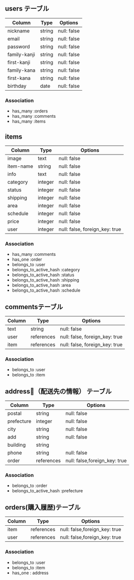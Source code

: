 ## users テーブル

| Column      | Type    | Options     |
| ------------| ------  | ----------- |
| nickname    | string  | null: false |
| email       | string  | null: false |
| password    | string  | null: false |
| family-kanji| string  | null: false |
| first-kanji | string  | null: false |
| family-kana | string  | null: false |
| first-kana  | string  | null: false |
| birthday    | date    | null: false |

### Association

- has_many :orders
- has_many :comments
- has_many :items

## items 

| Column    | Type      | Options                        |
| ------    | ------    | ------------------------------ |
| image     | text      | null: false                    |
| item-name | string    | null: false                    |
| info      | text      | null: false                    |
| category  | integer   | null: false                    |
| status    | integer   | null: false                    |
| shipping  | integer   | null: false                    |
| area      | integer   | null: false                    |
| schedule  | integer   | null: false                    |
| price     | integer   | null: false                    |
| user      | integer   | null: false, foreign_key: true |


### Association

- has_many :comments
- has_one :order
- belongs_to :user
- belongs_to_active_hash :category
- belongs_to_active_hash :status
- belongs_to_active_hash :shipping
- belongs_to_active_hash :area
- belongs_to_active_hash :schedule

## commentsテーブル

| Column | Type       | Options                        |
| ------ | ---------- | ------------------------------ |
| text   | string     | null: false                    |
| user   | references | null: false, foreign_key: true |
| item   | references | null: false, foreign_key: true |

### Association

- belongs_to :user
- belongs_to :item

## address（配送先の情報） テーブル

| Column     | Type       | Options                        |
| -------    | ---------- | ------------------------------ |
| postal     | string     | null: false                    |
| prefecture | integer    | null: false                    |
| city       | string     | null: false                    |
| add        | string     | null: false                    |
| building   | string     |                                |
| phone      | string     | null: false                    |
| order      | references | null: false,foreign_key: true  |


### Association

- belongs_to :order
- belongs_to_active_hash :prefecture

## orders(購入履歴)テーブル

| Column      | Type       | Options                        |
| ----------- | ---------- | ------------------------------ |
| item        | references | null: false,foreign_key: true  |
| user        | references | null: false,foreign_key: true  |
### Association

- belongs_to :user
- belongs_to :item
- has_one : address

